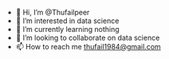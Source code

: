 - 👋 Hi, I’m @Thufailpeer
- 👀 I’m interested in data science
- 🌱 I’m currently learning nothing
- 💞️ I’m looking to collaborate on data science
- 📫 How to reach me thufail1984@gmail.com

<!---
Thufailpeer/Thufailpeer is a ✨ special ✨ repository because its `README.md` (this file) appears on your GitHub profile.
You can click the Preview link to take a look at your changes.
--->
